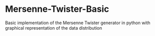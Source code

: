 # Mersenne-Twister-Basic

<p> Basic implementation of the Mersenne Twister generator in python with graphical representation of the data distribution </p>
